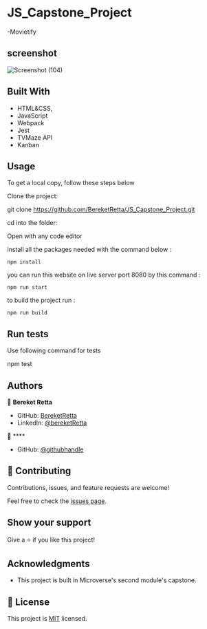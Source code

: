 # JS_Capstone_Project

-Movietify

## screenshot

![Screenshot (104)](https://user-images.githubusercontent.com/37457094/153711343-21ec3409-8001-4c9e-bbaa-0042422f7d66.png)

## Built With

- HTML&CSS,
- JavaScript
- Webpack
- Jest
- TVMaze API
- Kanban

## Usage

To get a local copy, follow these steps below

Clone the project:

git clone https://github.com/BereketRetta/JS_Capstone_Project.git

cd into the folder:

Open with any code editor

install all the packages needed with the command below :

```
npm install
```

you can run this website on live server port 8080 by this command :

```
npm run start
```

to build the project run :

```
npm run build
```

## Run tests

Use following command for tests

npm test

## Authors

👤 **Bereket Retta**

- GitHub: [BereketRetta](https://github.com/bereketRetta)
- LinkedIn: [@bereketRetta](https://www.linkedin.com/in/bereket-retta)

👤 \*\*\*\*

- GitHub: [@githubhandle](https://github.com/ismailakinkunmi)

## 🤝 Contributing

Contributions, issues, and feature requests are welcome!

Feel free to check the [issues page](../../issues/).

## Show your support

Give a ⭐️ if you like this project!

## Acknowledgments

- This project is built in Microverse's second module's capstone.

## 📝 License

This project is [MIT](./MIT.md) licensed.
